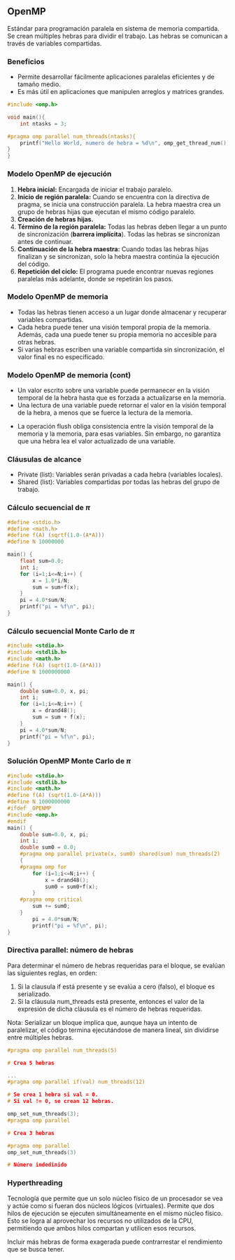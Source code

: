 
## OpenMP
Estándar para programación paralela en sistema de memoria compartida. 
Se crean múltiples hebras para dividir el trabajo.
Las hebras se comunican a través de variables compartidas.

### Beneficios
- Permite desarrollar fácilmente aplicaciones paralelas eficientes y de tamaño medio.
- Es más útil en aplicaciones que manipulen arreglos y matrices grandes.


```c
#include <omp.h>

void main(){
	int ntasks = 3;

#pragma omp parallel num_threads(ntasks){
	printf("Hello World, numero de hebra = %d\n", omp_get_thread_num());
}
}
```

### Modelo OpenMP de ejecución
1. **Hebra inicial:** Encargada de iniciar el trabajo paralelo.
2. **Inicio de región paralela:** Cuando se encuentra con la directiva de pragma, se inicia una construcción paralela. La hebra maestra crea un grupo de hebras hijas que ejecutan el mismo código paralelo.
3. **Creación de hebras hijas.**
4. **Término de la región paralela:** Todas las hebras deben llegar a un punto de sincronización (**barrera implícita**). Todas las hebras se sincronizan antes de continuar.
5. **Continuación de la hebra maestra:** Cuando todas las hebras hijas finalizan y se sincronizan, solo la hebra maestra continúa la ejecución del código.
6. **Repetición del ciclo:** El programa puede encontrar nuevas regiones paralelas más adelante, donde se repetirán los pasos.

### Modelo OpenMP de memoria
- Todas las hebras tienen acceso a un lugar donde almacenar y recuperar variables compartidas.
- Cada hebra puede tener una visión temporal propia de la memoria. Además, cada una puede tener su propia memoria no accesible para otras hebras.
- Si varias hebras escriben una variable compartida sin sincronización, el valor final es no especificado.

### Modelo OpenMP de memoria (cont)
* Un valor escrito sobre una variable puede permanecer en la visión temporal de la hebra hasta que es forzada a actualizarse en la memoria.
* Una lectura de una variable puede retornar el valor en la visión temporal de la hebra, a menos que se fuerce la lectura de la memoria.
- La operación flush obliga consistencia entre la visión temporal de la memoria y la memoria, para esas variables. Sin embargo, no garantiza que una hebra lea el valor actualizado de una variable.

### Cláusulas de alcance
- Private (list): Variables serán privadas a cada hebra (variables locales). 
- Shared (list): Variables compartidas por todas las hebras del grupo de trabajo.

### Cálculo secuencial de $\pi$
```c
#define <stdio.h>
#define <math.h>
#define f(A) (sqrtf(1.0-(A*A)))
#define N 10000000

main() {
	float sum=0.0;
	int i;
	for (i=1;i<=N;i++) {
		x = 1.0*i/N;
		sum = sum+f(x);
	}
	pi = 4.0*sum/N;
	printf("pi = %f\n", pi);
}
```

### Cálculo secuencial Monte Carlo de $\pi$
```c
#include <stdio.h>
#include <stdlib.h>
#include <math.h>
#define f(A) (sqrt(1.0-(A*A)))
#define N 1000000000

main() {
	double sum=0.0, x, pi;
	int i;
	for (i=1;i<=N;i++) {
		x = drand48();
		sum = sum + f(x);
	}
	pi = 4.0*sum/N;
	printf("pi = %f\n", pi);
}
```

### Solución OpenMP Monte Carlo de $\pi$
```c
#include <stdio.h>
#include <stdlib.h>
#include <math.h>
#define f(A) (sqrt(1.0-(A*A)))
#define N 1000000000
#ifdef _OPENMP
#include <omp.h>
#endif
main() {
	double sum=0.0, x, pi;
	int i;
	double sum0 = 0.0;
	#pragma omp parallel private(x, sum0) shared(sum) num_threads(2)
	{
	#pragma omp for
		for (i=1;i<=N;i++) {
			x = drand48();
			sum0 = sum0+f(x);
		}
	#pragma omp critical
		sum += sum0;
	}
		pi = 4.0*sum/N;
		printf("pi = %f\n", pi);
}
```

### Directiva parallel: número de hebras
Para determinar el número de hebras requeridas para el bloque, se evalúan las siguientes reglas, en orden:
1. Si la clausula if está presente y se evalúa a cero (falso), el bloque es serializado.
2. Si la cláusula num_threads está presente, entonces el valor de la expresión de dicha cláusula es el número de hebras requeridas.

Nota: Serializar un bloque implica que, aunque haya un intento de paralelizar, el código termina ejecutándose de manera lineal, sin dividirse entre múltiples hebras.

```c
#pragma omp parallel num_threads(5)

# Crea 5 hebras
```

```c
...
#pragma omp parallel if(val) num_threads(12)

# Se crea 1 hebra si val = 0. 
# Si val != 0, se crean 12 hebras.
```

```c
omp_set_num_threads(3);
#pragma omp parallel

# Crea 3 hebras
```

```c
#pragma omp parallel
omp_set_num_threads(3)

# Número indedinido
```

### Hyperthreading
Tecnología que permite que un solo núcleo físico de un procesador se vea y actúe como si fueran dos núcleos lógicos (virtuales).
Permite que dos hilos de ejecución se ejecuten simultáneamente en el mismo núcleo físico. Esto se logra al aprovechar los recursos no utilizados de la CPU, permitiendo que ambos hilos compartan y utilicen esos recursos.

Incluir más hebras de forma exagerada puede contrarrestar el rendimiento que se busca tener.